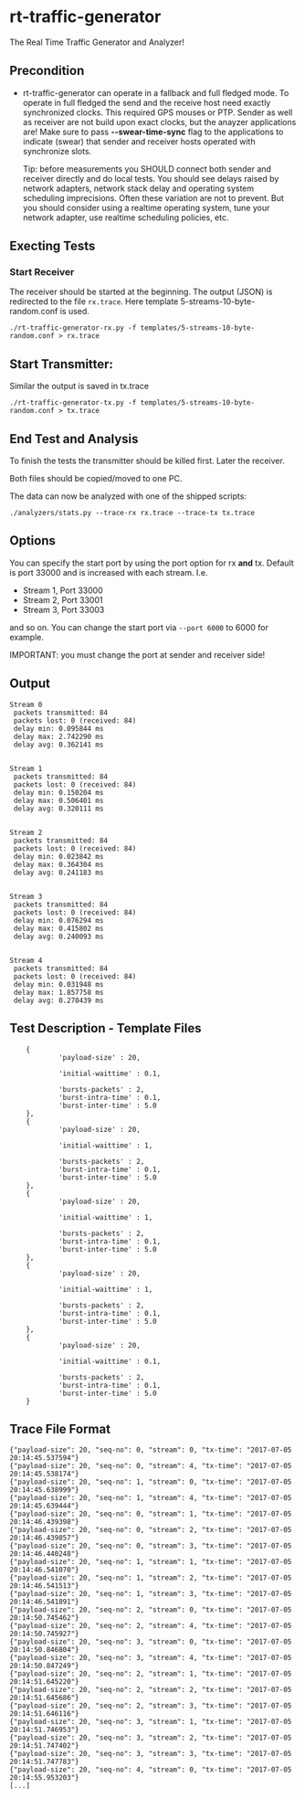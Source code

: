# rt-traffic-generator

The Real Time Traffic Generator and Analyzer!

## Precondition

- rt-traffic-generator can operate in a fallback and full fledged mode. To
	operate in full fledged the send and the receive host need exactly
	synchronized clocks. This required GPS mouses or PTP. Sender as well as
	receiver are not build upon exact clocks, but the anayzer applications are!
	Make sure to pass **--swear-time-sync** flag to the applications to indicate
	(swear) that sender and receiver hosts operated with synchronize slots.

	Tip: before measurements you SHOULD connect both sender and receiver directly
	and do local tests. You should see delays raised by network adapters, network
	stack delay and operating system scheduling imprecisions. Often these variation
	are not to prevent. But you should consider using a realtime operating system,
	tune your network adapter, use realtime scheduling policies, etc.


## Execting Tests

### Start Receiver

The receiver should be started at the beginning. The output (JSON) is redirected to the file `rx.trace`.
Here template 5-streams-10-byte-random.conf is used.

```
./rt-traffic-generator-rx.py -f templates/5-streams-10-byte-random.conf > rx.trace
```

## Start Transmitter:

Similar the output is saved in tx.trace

```
./rt-traffic-generator-tx.py -f templates/5-streams-10-byte-random.conf > tx.trace
```

## End Test and Analysis

To finish the tests the transmitter should be killed first. Later the receiver.

Both files should be copied/moved to one PC.

The data can now be analyzed with one of the shipped scripts:

```
./analyzers/stats.py --trace-rx rx.trace --trace-tx tx.trace
```

## Options

You can specify the start port by using the port option for rx **and** tx.
Default is port 33000 and is increased with each stream. I.e.

- Stream 1, Port 33000
- Stream 2, Port 33001
- Stream 3, Port 33003

and so on. You can change the start port via `--port 6000` to 6000 for example.

IMPORTANT: you must change the port at sender and receiver side!

## Output

```
Stream 0 
 packets transmitted: 84
 packets lost: 0 (received: 84)
 delay min: 0.095844 ms
 delay max: 2.742290 ms
 delay avg: 0.362141 ms


Stream 1 
 packets transmitted: 84
 packets lost: 0 (received: 84)
 delay min: 0.150204 ms
 delay max: 0.506401 ms
 delay avg: 0.320111 ms


Stream 2 
 packets transmitted: 84
 packets lost: 0 (received: 84)
 delay min: 0.023842 ms
 delay max: 0.364304 ms
 delay avg: 0.241183 ms


Stream 3 
 packets transmitted: 84
 packets lost: 0 (received: 84)
 delay min: 0.076294 ms
 delay max: 0.415802 ms
 delay avg: 0.240093 ms


Stream 4 
 packets transmitted: 84
 packets lost: 0 (received: 84)
 delay min: 0.031948 ms
 delay max: 1.857758 ms
 delay avg: 0.278439 ms
```


## Test Description - Template Files

```
	{
			'payload-size' : 20,

			'initial-waittime' : 0.1,

			'bursts-packets' : 2,
			'burst-intra-time' : 0.1,
			'burst-inter-time' : 5.0
	},
	{
			'payload-size' : 20,

			'initial-waittime' : 1,

			'bursts-packets' : 2,
			'burst-intra-time' : 0.1,
			'burst-inter-time' : 5.0
	},
	{
			'payload-size' : 20,

			'initial-waittime' : 1,

			'bursts-packets' : 2,
			'burst-intra-time' : 0.1,
			'burst-inter-time' : 5.0
	},
	{
			'payload-size' : 20,

			'initial-waittime' : 1,

			'bursts-packets' : 2,
			'burst-intra-time' : 0.1,
			'burst-inter-time' : 5.0
	},
	{
			'payload-size' : 20,

			'initial-waittime' : 0.1,

			'bursts-packets' : 2,
			'burst-intra-time' : 0.1,
			'burst-inter-time' : 5.0
	}
```

## Trace File Format

```
{"payload-size": 20, "seq-no": 0, "stream": 0, "tx-time": "2017-07-05 20:14:45.537594"}
{"payload-size": 20, "seq-no": 0, "stream": 4, "tx-time": "2017-07-05 20:14:45.538174"}
{"payload-size": 20, "seq-no": 1, "stream": 0, "tx-time": "2017-07-05 20:14:45.638999"}
{"payload-size": 20, "seq-no": 1, "stream": 4, "tx-time": "2017-07-05 20:14:45.639444"}
{"payload-size": 20, "seq-no": 0, "stream": 1, "tx-time": "2017-07-05 20:14:46.439398"}
{"payload-size": 20, "seq-no": 0, "stream": 2, "tx-time": "2017-07-05 20:14:46.439857"}
{"payload-size": 20, "seq-no": 0, "stream": 3, "tx-time": "2017-07-05 20:14:46.440248"}
{"payload-size": 20, "seq-no": 1, "stream": 1, "tx-time": "2017-07-05 20:14:46.541070"}
{"payload-size": 20, "seq-no": 1, "stream": 2, "tx-time": "2017-07-05 20:14:46.541513"}
{"payload-size": 20, "seq-no": 1, "stream": 3, "tx-time": "2017-07-05 20:14:46.541891"}
{"payload-size": 20, "seq-no": 2, "stream": 0, "tx-time": "2017-07-05 20:14:50.745462"}
{"payload-size": 20, "seq-no": 2, "stream": 4, "tx-time": "2017-07-05 20:14:50.745927"}
{"payload-size": 20, "seq-no": 3, "stream": 0, "tx-time": "2017-07-05 20:14:50.846804"}
{"payload-size": 20, "seq-no": 3, "stream": 4, "tx-time": "2017-07-05 20:14:50.847249"}
{"payload-size": 20, "seq-no": 2, "stream": 1, "tx-time": "2017-07-05 20:14:51.645220"}
{"payload-size": 20, "seq-no": 2, "stream": 2, "tx-time": "2017-07-05 20:14:51.645686"}
{"payload-size": 20, "seq-no": 2, "stream": 3, "tx-time": "2017-07-05 20:14:51.646116"}
{"payload-size": 20, "seq-no": 3, "stream": 1, "tx-time": "2017-07-05 20:14:51.746953"}
{"payload-size": 20, "seq-no": 3, "stream": 2, "tx-time": "2017-07-05 20:14:51.747402"}
{"payload-size": 20, "seq-no": 3, "stream": 3, "tx-time": "2017-07-05 20:14:51.747783"}
{"payload-size": 20, "seq-no": 4, "stream": 0, "tx-time": "2017-07-05 20:14:55.953203"}
[...]
```
